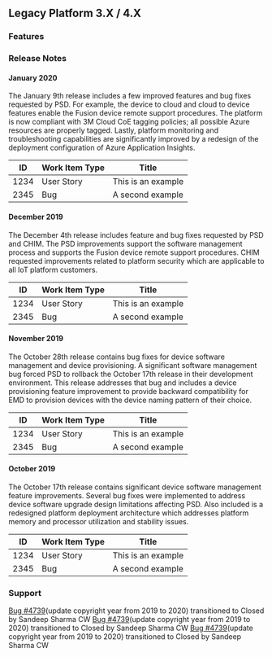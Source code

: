## Legacy Platform 3.X / 4.X

### Features
### Release Notes
#### January 2020
The January 9th release includes a few improved features and bug fixes requested by PSD. For example, the device to cloud and cloud to device features enable the Fusion device remote support procedures. The platform is now compliant with 3M Cloud CoE tagging policies; all possible Azure resources are properly tagged. Lastly, platform monitoring and troubleshooting capabilities are significantly improved by a redesign of the deployment configuration of Azure Application Insights.

| ID | Work Item Type | Title |
| -- | -------------- | ----- |
| 1234 | User Story | This is an example |
| 2345 | Bug | A second example |

#### December 2019
The December 4th release includes feature and bug fixes requested by PSD and CHIM. The PSD improvements support the software management process and supports the Fusion device remote support procedures. CHIM requested improvements related to platform security which are applicable to all IoT platform customers.

| ID | Work Item Type | Title |
| -- | -------------- | ----- |
| 1234 | User Story | This is an example |
| 2345 | Bug | A second example |

#### November 2019
The October 28th release contains bug fixes for device software management and device provisioning. A significant software management bug forced PSD to rollback the October 17th release in their development environment. This release addresses that bug and includes a device provisioning feature improvement to provide backward compatibility for EMD to provision devices with the device naming pattern of their choice.

| ID | Work Item Type | Title |
| -- | -------------- | ----- |
| 1234 | User Story | This is an example |
| 2345 | Bug | A second example |

#### October 2019
The October 17th release contains significant device software management feature improvements. Several bug fixes were implemented to address device software upgrade design limitations affecting PSD. Also included is a redesigned platform deployment architecture which addresses platform memory and processor utilization and stability issues.

| ID | Work Item Type | Title |
| -- | -------------- | ----- |
| 1234 | User Story | This is an example |
| 2345 | Bug | A second example |

### Support
[Bug #4739](https://3m-crsliot.visualstudio.com/web/wi.aspx?pcguid=7f36ebae-bef3-4d71-9669-c36e206df97a&id=4739)(update copyright year from 2019 to 2020) transitioned to Closed by Sandeep Sharma CW
[Bug #4739](https://3m-crsliot.visualstudio.com/web/wi.aspx?pcguid=7f36ebae-bef3-4d71-9669-c36e206df97a&id=4739)(update copyright year from 2019 to 2020) transitioned to Closed by Sandeep Sharma CW
[Bug #4739](https://3m-crsliot.visualstudio.com/web/wi.aspx?pcguid=7f36ebae-bef3-4d71-9669-c36e206df97a&id=4739)(update copyright year from 2019 to 2020) transitioned to Closed by Sandeep Sharma CW